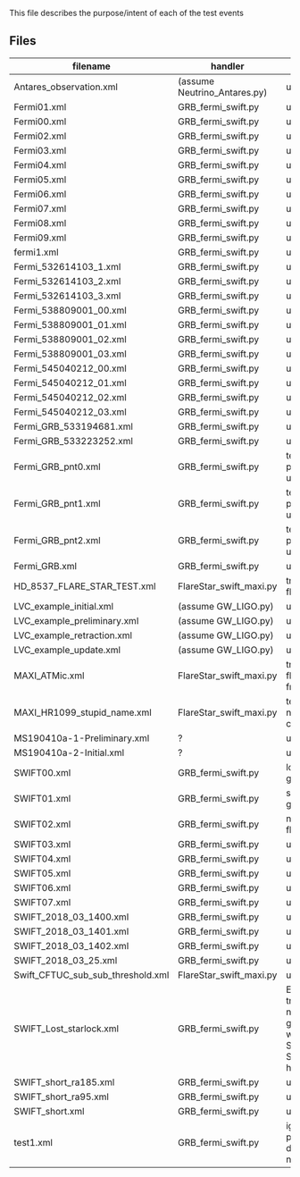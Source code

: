 This file describes the purpose/intent of each of the test events

Files
-----

| filename | handler | purpose |
|----------|---------|---------|
| Antares_observation.xml | (assume Neutrino_Antares.py) | unknown |
| Fermi01.xml | GRB_fermi_swift.py | unknown |
| Fermi00.xml | GRB_fermi_swift.py | unknown |
| Fermi02.xml | GRB_fermi_swift.py | unknown |
| Fermi03.xml | GRB_fermi_swift.py | unknown |
| Fermi04.xml | GRB_fermi_swift.py | unknown |
| Fermi05.xml | GRB_fermi_swift.py | unknown |
| Fermi06.xml | GRB_fermi_swift.py | unknown |
| Fermi07.xml | GRB_fermi_swift.py | unknown |
| Fermi08.xml | GRB_fermi_swift.py | unknown |
| Fermi09.xml | GRB_fermi_swift.py | unknown |
| fermi1.xml | GRB_fermi_swift.py | unknown |
| Fermi_532614103_1.xml | GRB_fermi_swift.py | unknown |
| Fermi_532614103_2.xml | GRB_fermi_swift.py | unknown |
| Fermi_532614103_3.xml | GRB_fermi_swift.py | unknown |
| Fermi_538809001_00.xml | GRB_fermi_swift.py | unknown |
| Fermi_538809001_01.xml | GRB_fermi_swift.py | unknown |
| Fermi_538809001_02.xml | GRB_fermi_swift.py | unknown |
| Fermi_538809001_03.xml | GRB_fermi_swift.py | unknown |
| Fermi_545040212_00.xml | GRB_fermi_swift.py | unknown |
| Fermi_545040212_01.xml | GRB_fermi_swift.py | unknown |
| Fermi_545040212_02.xml | GRB_fermi_swift.py | unknown |
| Fermi_545040212_03.xml | GRB_fermi_swift.py | unknown |
| Fermi_GRB_533194681.xml | GRB_fermi_swift.py |  unknown |
| Fermi_GRB_533223252.xml | GRB_fermi_swift.py |  unknown |
| Fermi_GRB_pnt0.xml | GRB_fermi_swift.py | test pointing update |
| Fermi_GRB_pnt1.xml | GRB_fermi_swift.py | test pointing update |
| Fermi_GRB_pnt2.xml | GRB_fermi_swift.py | test pointing update |
| Fermi_GRB.xml | GRB_fermi_swift.py | unknown |
| HD_8537_FLARE_STAR_TEST.xml | FlareStar_swift_maxi.py | trigger on a flare star |
| LVC_example_initial.xml | (assume GW_LIGO.py) | unknown |
| LVC_example_preliminary.xml | (assume GW_LIGO.py) | unknown |
| LVC_example_retraction.xml | (assume GW_LIGO.py) | unknown |
| LVC_example_update.xml | (assume GW_LIGO.py) | unknown |
| MAXI_ATMic.xml | FlareStar_swift_maxi.py | trigger on a flare star from MAXI |
| MAXI_HR1099_stupid_name.xml | FlareStar_swift_maxi.py | test stupid naming conventions |
| MS190410a-1-Preliminary.xml | ? | unknown |
| MS190410a-2-Initial.xml | ? | unknown |
| SWIFT00.xml | GRB_fermi_swift.py | long swift grb |
| SWIFT01.xml | GRB_fermi_swift.py | short swift grb |
| SWIFT02.xml | GRB_fermi_swift.py | not a grb or flare star |
| SWIFT03.xml | GRB_fermi_swift.py | unknown |
| SWIFT04.xml | GRB_fermi_swift.py | unknown |
| SWIFT05.xml | GRB_fermi_swift.py | unknown |
| SWIFT06.xml | GRB_fermi_swift.py | unknown |
| SWIFT07.xml | GRB_fermi_swift.py | unknown |
| SWIFT_2018_03_1400.xml | GRB_fermi_swift.py | unknown |
| SWIFT_2018_03_1401.xml | GRB_fermi_swift.py | unknown |
| SWIFT_2018_03_1402.xml | GRB_fermi_swift.py | unknown |
| SWIFT_2018_03_25.xml | GRB_fermi_swift.py | unknown |
| Swift_CFTUC_sub_sub_threshold.xml | FlareStar_swift_maxi.py | unknown |
| SWIFT_Lost_starlock.xml | GRB_fermi_swift.py | Ensure that triggers are not generated when the SWIFT StarTracker has no lock |
| SWIFT_short_ra185.xml | GRB_fermi_swift.py | unknown |
| SWIFT_short_ra95.xml | GRB_fermi_swift.py | unknown |
| SWIFT_short.xml | GRB_fermi_swift.py | unknown |
| test1.xml | GRB_fermi_swift.py  | ignore swift pointing direction notices |
